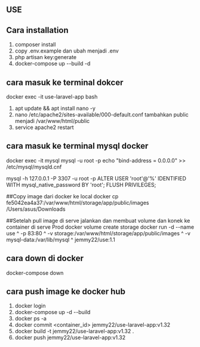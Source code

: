 ## USE 

## Cara installation
1. composer install
2. copy .env.example dan ubah menjadi .env  
3. php artisan key:generate
4. docker-compose up --build -d

## cara masuk ke terminal dokcer
docker exec -it use-laravel-app bash
1. apt update && apt install nano -y
2. nano /etc/apache2/sites-available/000-default.conf
    tambahkan public menjadi /var/www/html/public
3. service apache2 restart

## cara masuk ke terminal mysql docker
docker exec -it mysql mysql -u root -p
echo "bind-address = 0.0.0.0" >> /etc/mysql/mysqld.cnf

mysql -h 127.0.0.1 -P 3307 -u root -p
ALTER USER 'root'@'%' IDENTIFIED WITH mysql_native_password BY 'root';
FLUSH PRIVILEGES;

##Copy image dari docker ke local
docker cp fe5042ea4a37:/var/www/html/storage/app/public/images /Users/asus/Downloads

##Setelah pull image di serve jalankan dan membuat volume dan konek ke container di serve Prod
docker volume create storage
docker run -d --name use ^
  -p 83:80 ^
  -v storage:/var/www/html/storage/app/public/images ^
  -v mysql-data:/var/lib/mysql ^
  jemmy22/use:1.1
  
## cara down di docker
  docker-compose down
## cara push image ke docker hub
1. docker login
2. docker-compose up -d --build
3. docker ps -a
4. docker commit <container_id> jemmy22/use-laravel-app:v1.32
5. docker build -t jemmy22/use-laravel-app:v1.32 .
6. docker push jemmy22/use-laravel-app:v1.32
